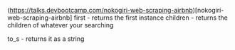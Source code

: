
(https://talks.devbootcamp.com/nokogiri-web-scraping-airbnb)[nokogiri-web-scraping-airbnb]
first - returns the first instance
children - returns the children of whatever your searching 

to_s - returns it as a string